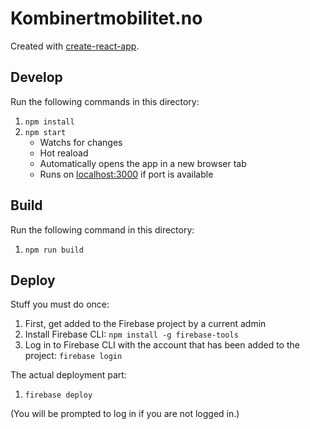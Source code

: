 # Kombinertmobilitet.no

Created with [create-react-app](/home/arne/rep/komo/kombinertmobilitet.no/client/public/favicon.png).


## Develop

Run the following commands in this directory:

1. `npm install`
2. `npm start`
    - Watchs for changes
    - Hot reaload
    - Automatically opens the app in a new browser tab
    - Runs on [localhost:3000](http://localhost:3000/) if port is available


## Build

Run the following command in this directory:

1. `npm run build`


## Deploy

Stuff you must do once:

1. First, get added to the Firebase project by a current admin
2. Install Firebase CLI: `npm install -g firebase-tools`
3. Log in to Firebase CLI with the account that has been added to the project: `firebase login`

The actual deployment part:

1. `firebase deploy`

(You will be prompted to log in if you are not logged in.)
